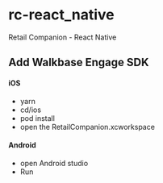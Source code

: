 # rc-react_native
Retail Companion - React Native

## Add Walkbase Engage SDK

#### iOS  
 * yarn
 * cd/ios
 * pod install
 * open the RetailCompanion.xcworkspace
 
#### Android

 * open Android studio
 * Run
